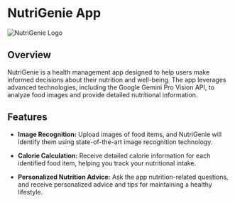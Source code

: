 # NutriGenie App

![NutriGenie Logo](app_logo.png)

## Overview

NutriGenie is a health management app designed to help users make informed decisions about their nutrition and well-being. The app leverages advanced technologies, including the Google Gemini Pro Vision API, to analyze food images and provide detailed nutritional information.

## Features

- **Image Recognition:** Upload images of food items, and NutriGenie will identify them using state-of-the-art image recognition technology.

- **Calorie Calculation:** Receive detailed calorie information for each identified food item, helping you track your nutritional intake.

- **Personalized Nutrition Advice:** Ask the app nutrition-related questions, and receive personalized advice and tips for maintaining a healthy lifestyle.

